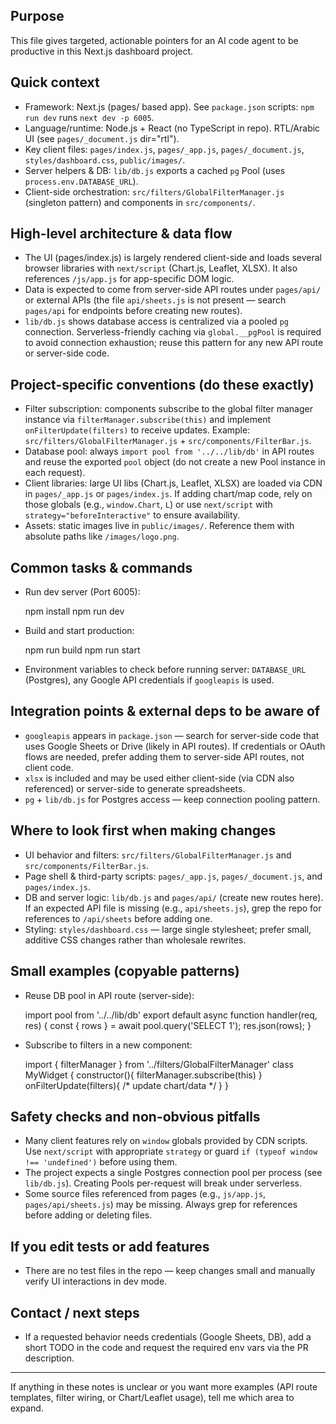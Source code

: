 ## Purpose

This file gives targeted, actionable pointers for an AI code agent to be productive in this Next.js dashboard project.

## Quick context
- Framework: Next.js (pages/ based app). See `package.json` scripts: `npm run dev` runs `next dev -p 6005`.
- Language/runtime: Node.js + React (no TypeScript in repo). RTL/Arabic UI (see `pages/_document.js` dir="rtl").
- Key client files: `pages/index.js`, `pages/_app.js`, `pages/_document.js`, `styles/dashboard.css`, `public/images/`.
- Server helpers & DB: `lib/db.js` exports a cached `pg` Pool (uses `process.env.DATABASE_URL`).
- Client-side orchestration: `src/filters/GlobalFilterManager.js` (singleton pattern) and components in `src/components/`.

## High-level architecture & data flow
- The UI (pages/index.js) is largely rendered client-side and loads several browser libraries with `next/script` (Chart.js, Leaflet, XLSX). It also references `/js/app.js` for app-specific DOM logic.
- Data is expected to come from server-side API routes under `pages/api/` or external APIs (the file `api/sheets.js` is not present — search `pages/api` for endpoints before creating new routes).
- `lib/db.js` shows database access is centralized via a pooled `pg` connection. Serverless-friendly caching via `global.__pgPool` is required to avoid connection exhaustion; reuse this pattern for any new API route or server-side code.

## Project-specific conventions (do these exactly)
- Filter subscription: components subscribe to the global filter manager instance via `filterManager.subscribe(this)` and implement `onFilterUpdate(filters)` to receive updates. Example: `src/filters/GlobalFilterManager.js` + `src/components/FilterBar.js`.
- Database pool: always `import pool from '../../lib/db'` in API routes and reuse the exported `pool` object (do not create a new Pool instance in each request).
- Client libraries: large UI libs (Chart.js, Leaflet, XLSX) are loaded via CDN in `pages/_app.js` or `pages/index.js`. If adding chart/map code, rely on those globals (e.g., `window.Chart`, `L`) or use `next/script` with `strategy="beforeInteractive"` to ensure availability.
- Assets: static images live in `public/images/`. Reference them with absolute paths like `/images/logo.png`.

## Common tasks & commands
- Run dev server (Port 6005):

  npm install
  npm run dev

- Build and start production:

  npm run build
  npm run start

- Environment variables to check before running server: `DATABASE_URL` (Postgres), any Google API credentials if `googleapis` is used.

## Integration points & external deps to be aware of
- `googleapis` appears in `package.json` — search for server-side code that uses Google Sheets or Drive (likely in API routes). If credentials or OAuth flows are needed, prefer adding them to server-side API routes, not client code.
- `xlsx` is included and may be used either client-side (via CDN also referenced) or server-side to generate spreadsheets.
- `pg` + `lib/db.js` for Postgres access — keep connection pooling pattern.

## Where to look first when making changes
- UI behavior and filters: `src/filters/GlobalFilterManager.js` and `src/components/FilterBar.js`.
- Page shell & third-party scripts: `pages/_app.js`, `pages/_document.js`, and `pages/index.js`.
- DB and server logic: `lib/db.js` and `pages/api/` (create new routes here). If an expected API file is missing (e.g., `api/sheets.js`), grep the repo for references to `/api/sheets` before adding one.
- Styling: `styles/dashboard.css` — large single stylesheet; prefer small, additive CSS changes rather than wholesale rewrites.

## Small examples (copyable patterns)
- Reuse DB pool in API route (server-side):

  import pool from '../../lib/db'
  export default async function handler(req, res) {
    const { rows } = await pool.query('SELECT 1');
    res.json(rows);
  }

- Subscribe to filters in a new component:

  import { filterManager } from '../filters/GlobalFilterManager'
  class MyWidget {
    constructor(){ filterManager.subscribe(this) }
    onFilterUpdate(filters){ /* update chart/data */ }
  }

## Safety checks and non-obvious pitfalls
- Many client features rely on `window` globals provided by CDN scripts. Use `next/script` with appropriate `strategy` or guard `if (typeof window !== 'undefined')` before using them.
- The project expects a single Postgres connection pool per process (see `lib/db.js`). Creating Pools per-request will break under serverless.
- Some source files referenced from pages (e.g., `js/app.js`, `pages/api/sheets.js`) may be missing. Always grep for references before adding or deleting files.

## If you edit tests or add features
- There are no test files in the repo — keep changes small and manually verify UI interactions in dev mode.

## Contact / next steps
- If a requested behavior needs credentials (Google Sheets, DB), add a short TODO in the code and request the required env vars via the PR description.

---
If anything in these notes is unclear or you want more examples (API route templates, filter wiring, or Chart/Leaflet usage), tell me which area to expand.
